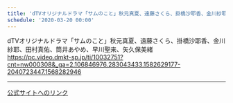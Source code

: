 ```yaml
---
title: 'dTVオリジナルドラマ「サムのこと」秋元真夏、遠藤さくら、掛橋沙耶香、金川紗耶、田村真佑、筒井あやめ、早川聖来、矢久保美緒 '
schedule: '2020-03-20 00:00'
---
```


<div id="detailBody"> <p>  dTVオリジナルドラマ「サムのこと」秋元真夏、遠藤さくら、掛橋沙耶香、金川紗耶、田村真佑、筒井あやめ、早川聖来、矢久保美緒  <br/>  <a href="https://pc.video.dmkt-sp.jp/ti/10032751?cnt=nw000308&amp;_ga=2.106846976.283043433.1582629177-2040723447.1568282946" target="_blank" title="https://pc.video.dmkt-sp.jp/ti/10032751?cnt=nw000308&amp;_ga=2.106846976.283043433.1582629177-2040723447.1568282946">   https://pc.video.dmkt-sp.jp/ti/10032751?cnt=nw000308&amp;_ga=2.106846976.283043433.1582629177-2040723447.1568282946  </a> </p></div>

---
[公式サイトへのリンク]('http://www.nogizaka46.com/schedule/2020/03/055056.php?member=mio-yakubo&category=&monthly=202003')